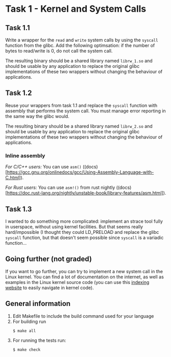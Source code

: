 # Task 1 - Kernel and System Calls

## Task 1.1

Write a wrapper for the `read` and `write` system calls by using the `syscall` function from the glibc. Add the following optimsation: if the number of bytes to read/write is 0, do not call the system call.

The resulting binary should be a shared library named `librw_1.so` and should be usable by any application to replace the original glibc implementations of these two wrappers without changing the behaviour of applications.

## Task 1.2

Reuse your wrappers from task 1.1 and replace the `syscall` function with assembly that performs the system call. You must manage error reporting in the same way the glibc would.

The resulting binary should be a shared library named `librw_2.so` and should be usable by any application to replace the original glibc implementations of these two wrappers without changing the behaviour of applications.

### Inline assembly
*For C/C++ users:* You can use `asm()` ((docs)[https://gcc.gnu.org/onlinedocs/gcc/Using-Assembly-Language-with-C.html]).

*For Rust users:* You can use `asm!()` from rust nightly ((docs)[https://doc.rust-lang.org/nightly/unstable-book/library-features/asm.html]).

## Task 1.3

I wanted to do something more complicated: implement an strace tool fully in userspace, without using kernel facilities. But that seems really hard/impossible (I thought they could LD_PRELOAD and replace the glibc `syscall` function, but that doesn't seem possible since `syscall` is a variadic function...

## Going further (not graded)

If you want to go further, you can try to implement a new system call in the Linux kernel. You can find a lot of documentation on the internet, as well as examples in the Linux kernel source code (you can use this [indexing website](https://elixir.bootlin.com/linux/latest/source) to easily navigate in kernel code).

## General information

1. Edit Makefile to include the build command used for your language
2. For building run 
   ```console
   $ make all
   ```
3. For running the tests run:
   ```console
   $ make check
   ```
